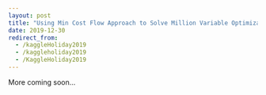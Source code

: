 ```yaml
---
layout: post
title: "Using Min Cost Flow Approach to Solve Million Variable Optimization Holiday Challenge"
date: 2019-12-30
redirect_from:
  - /kaggleHoliday2019
  - /kaggleholiday2019
  - /KaggleHoliday2019
---
```

More coming soon...
